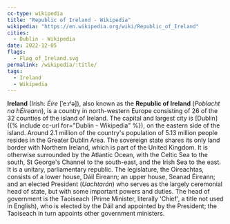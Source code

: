```yaml
---
cc-type: wikipedia
title: "Republic of Ireland - Wikipedia"
wikipedia: "https://en.wikipedia.org/wiki/Republic_of_Ireland"
cities:
  - Dublin - Wikipedia
date: 2022-12-05
flags:
  - Flag_of_Ireland.svg
permalink: /wikipedia/:title/
tags:
  - Ireland
  - Wikipedia
---
```

**Ireland** (Irish: *Éire* [ˈeːɾʲə]), also known as the **Republic of Ireland** (*Poblacht na hÉireann*), is a country in north-western Europe consisting of 26 of the 32 counties of the island of Ireland. The capital and largest city is [Dublin]({% include cc-url for="Dublin - Wikipedia" %}), on the eastern side of the island. Around 2.1 million of the country's population of 5.13 million people resides in the Greater Dublin Area. The sovereign state shares its only land border with Northern Ireland, which is part of the United Kingdom. It is otherwise surrounded by the Atlantic Ocean, with the Celtic Sea to the south, St George's Channel to the south-east, and the Irish Sea to the east. It is a unitary, parliamentary republic. The legislature, the Oireachtas, consists of a lower house, Dáil Éireann; an upper house, Seanad Éireann; and an elected President (*Uachtarán*) who serves as the largely ceremonial head of state, but with some important powers and duties. The head of government is the Taoiseach (Prime Minister, literally 'Chief', a title not used in English), who is elected by the Dáil and appointed by the President; the Taoiseach in turn appoints other government ministers.